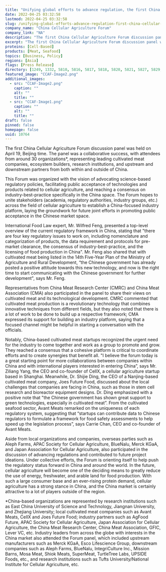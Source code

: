 ```yaml
---
title: "Unifying global efforts to advance regulation, the first China Cellular Agriculture Forum was held with success"
date: 2022-04-25 03:32:58
lastmod: 2022-04-25 03:32:58
slug: /unifying-global-efforts-advance-regulation-first-china-cellular-agriculture-forum-was-held
company_name: "China Cellular Agriculture Forum"
company_link: "NA"
description: "The first China Cellular Agriculture Forum discussion panel was held on April 19, Beijing time. The panel was a collaborative success, with attendees from around 30 organizations1, representing leading cultivated meat companies, ecosystem builders, research institutions, and upstream and downstream partners from both within and outside of China."
excerpt: "The first China Cellular Agriculture Forum discussion panel was held on April 19, Beijing time. The panel was a collaborative success, with attendees from around 30 organizations1, representing leading cultivated meat companies, ecosystem builders, research institutions, and upstream and downstream partners from both within and outside of China."
proteins: [Cell-Based]
products: [Meat, Seafood]
topics: [Business, Policy]
regions: [Asia]
flags: [Press Release]
directory: [1249, 1332, 5810, 5816, 5817, 5818, 5820, 5821, 5827, 5829, 5831, 7315, 8329]
featured_image: "CCAF-Image2.png"
additional_images:
  - src: "CCAF-Image2.png"
    caption: ""
    alt: ""
    title: ""
  - src: "CCAF-Image1.png"
    caption: ""
    alt: ""
    title: ""
draft: false
pinned: false
homepage: false
uuid: 10764
---
```

<p>The first China Cellular Agriculture Forum discussion panel was held on April 19, Beijing time. The panel was a collaborative success, with attendees from around 30 organizations*, representing leading cultivated meat companies, ecosystem builders, research institutions, and upstream and downstream partners from both within and outside of China.</p>
<p>This Forum was organized with the vision of advocating science-based regulatory policies, facilitating public acceptance of technologies and products related to cellular agriculture, and reaching a consensus on industry-best-practice specifically in the China space. The Forum hopes to unite stakeholders (academia, regulatory authorities, industry groups, etc.) across the field of cellular agriculture to establish a China-focused industry platform, laying the groundwork for future joint efforts in promoting public acceptance in the Chinese market space.</p>
<p>International Food Law expert, Mr. Wilfred Feng, presented a top-level overview of the current regulatory framework in China, stating that "there are four key regulatory issues to work on, including nomenclature and categorization of products, the data requirement and protocols for pre-market clearance, the consensus of industry-best-practice, and the licensing of food production in China". Mr. Feng also shared that with cultivated meat being listed in the 14th Five-Year Plan of the Ministry of Agriculture and Rural Development, “the Chinese government has already posted a positive attitude towards this new technology, and now is the right time to start communicating with the Chinese government for further development", says Mr. Feng.</p>
<p>Representatives from China Meat Research Center (CMRC) and China Meat Association (CMA) also participated in the panel to share their views on cultivated meat and its technological development. CMRC commented that cultivated meat production is a revolutionary technology that combines innovative techniques from different fields, but they also noted that there is a lot of work to be done to build up a respective framework; CMA expressed its support for building an industry platform, saying that a focused channel might be helpful in starting a conversation with the officials.</p>
<p>Notably, China-based cultivated meat startups recognized the urgent need for the industry to come together and work as a group to promote and grow. They reached a consensus that a cohesive platform is critical to coordinate efforts and to create synergies that benefit all. "I believe the forum today is a great starting point for more collaborations between companies within China and with international players interested in entering China”, says Mr. Ziliang Yang, the CEO and co-founder of CellX, a cellular agriculture startup based in Shanghai. Meanwhile, Dr. Shijie Ding, the CEO of a Nanjing-based cultivated meat company, Joes Future Food, discussed about the local challenges that companies are facing in China, such as those in stem cell research and bioreactor equipment designs. Dr. Ding emphasized with a positive note that "the Chinese government has shown great support to green technologies, especially in cultivated meat”. From the cultivated seafood sector, Avant Meats remarked on the uniqueness of each regulatory system, suggesting that “startups can contribute data to Chinese regulators to formulate a framework for food safety assessments to help speed up the legislation process”, says Carrie Chan, CEO and co-founder of Avant Meats.</p>
<p>Aside from local organizations and companies, overseas parties such as Aleph Farms, APAC Society for Cellular Agriculture, BlueNalu, Merck KGaA, and Japan Association for Cellular Agriculture, also participated in the discussion of advancing regulations and contributed to future project ideations. Under collective efforts, the Forum is orienting itself to help push the regulatory status forward in China and around the world. In the future, cellular agriculture will become one of the deciding means to greatly reduce the use of energy, freshwater, and arable land for food production. With such a large consumer base and an ever-rising protein demand, cellular agriculture has a strong stance in China, and the China market is certainly attractive to a lot of players outside of the region.</p>
<p>*China-based organizations are represented by research institutions such as East China University of Science and Technology, Jiangnan University, and Zhejiang University; local cultivated meat companies such as Avant Meats, CellX and Joes Future Food; industry partners such as AgFood Future, APAC Society for Cellular Agriculture, Japan Association for Cellular Agriculture, the China Meat Research Center, China Meat Association, GFIC, Lever VC, etc. Industry leaders from across the globe with interests in the China market also attended the Forum panel, which included upstream manufacturers such as Merck KGaA, Esco Lifescience Group, downstream companies such as Aleph Farms, BlueNalu, IntegriCulture Inc., Mission Barns, Mosa Meat, Shiok Meats, SuperMeat, TurtleTree Labs, UPSIDE Foods, etc., and research institutions such as Tufts University/National Institute for Cellular Agriculture, etc.</p>
